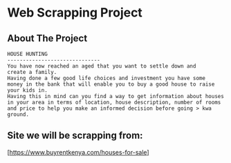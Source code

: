# Web Scrapping Project 

## About The Project

```text
HOUSE HUNTING 
------------------------------
You have now reached an aged that you want to settle down and 
create a family.
Having done a few good life choices and investment you have some 
money in the bank that will enable you to buy a good house to raise 
your kids in.
Having this in mind can you find a way to get information about houses 
in your area in terms of location, house description, number of rooms 
and price to help you make an informed decision before going > kwa 
ground.
```

## Site we will be scrapping from:
[https://www.buyrentkenya.com/houses-for-sale]